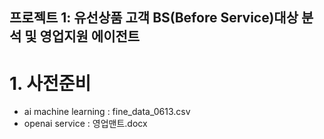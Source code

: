 ## 프로젝트 1: 유선상품 고객 BS(Before Service)대상 분석 및 영업지원 에이전트
 # 1. 사전준비
  *  ai machine learning : fine_data_0613.csv
  *  openai service : 영업맨트.docx
  
        
